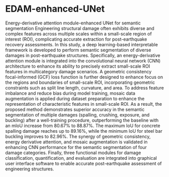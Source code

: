 # EDAM-enhanced-UNet
Energy-derivative attention module-enhanced UNet for semantic segmentation
Engineering structural damage often exhibits diverse and complex features across multiple scales within a small-scale region of interest (ROI), complicating accurate extraction for post-earthquake recovery assessments. In this study, a deep learning-based interpretable framework is developed to perform semantic segmentation of diverse damages in post-earthquake structures. Specifically, an energy-derivative attention module is integrated into the convolutional neural network (CNN) architecture to enhance its ability to precisely extract small-scale ROI features in multicategory damage scenarios. A geometric consistency focal-informed (GCF) loss function is further designed to enhance focus on the regions and boundaries of small-scale ROI, incorporating geometric constraints such as split line length, curvature, and area. To address feature imbalance and reduce bias during model training, mosaic data augmentation is applied during dataset preparation to enhance the representation of characteristic features in small-scale ROI. As a result, the proposed method demonstrates superior accuracy in the semantic segmentation of multiple damages (spalling, crushing, exposure, and buckling) after a well-training procedure, outperforming the baseline with an mIoU increase from 80.67% to 88.87%. The maximum IoU for concrete spalling damage reaches up to 89.16%, while the minimum IoU for steel bar buckling improves to 82.96%. The synergy of geometric consistency, energy derivative attention, and mosaic augmentation is validated in enhancing CNN performance for the semantic segmentation of four damage categories. Finally, three functional modules for damage classification, quantification, and evaluation are integrated into graphical user interface software to enable accurate post-earthquake assessment of engineering structures.
